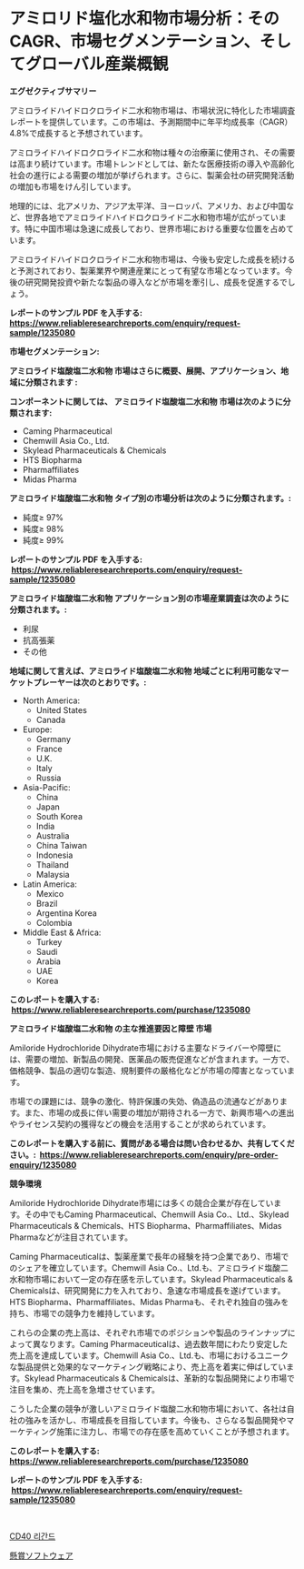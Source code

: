<p><h1>アミロリド塩化水和物市場分析：そのCAGR、市場セグメンテーション、そしてグローバル産業概観</h1></p><p><strong>エグゼクティブサマリー</strong></p>
<p><p>アミロライドハイドロクロライド二水和物市場は、市場状況に特化した市場調査レポートを提供しています。この市場は、予測期間中に年平均成長率（CAGR）4.8%で成長すると予想されています。</p><p>アミロライドハイドロクロライド二水和物は種々の治療薬に使用され、その需要は高まり続けています。市場トレンドとしては、新たな医療技術の導入や高齢化社会の進行による需要の増加が挙げられます。さらに、製薬会社の研究開発活動の増加も市場をけん引しています。</p><p>地理的には、北アメリカ、アジア太平洋、ヨーロッパ、アメリカ、および中国など、世界各地でアミロライドハイドロクロライド二水和物市場が広がっています。特に中国市場は急速に成長しており、世界市場における重要な位置を占めています。</p><p>アミロライドハイドロクロライド二水和物市場は、今後も安定した成長を続けると予測されており、製薬業界や関連産業にとって有望な市場となっています。今後の研究開発投資や新たな製品の導入などが市場を牽引し、成長を促進するでしょう。</p></p>
<p><strong>レポートのサンプル PDF を入手する: <a href="https://www.reliableresearchreports.com/enquiry/request-sample/1235080">https://www.reliableresearchreports.com/enquiry/request-sample/1235080</a></strong></p>
<p><strong>市場セグメンテーション:</strong></p>
<p><strong> アミロライド塩酸塩二水和物 市場はさらに概要、展開、アプリケーション、地域に分類されます :</strong></p>
<p><strong>コンポーネントに関しては、 アミロライド塩酸塩二水和物 市場は次のように分類されます: &nbsp;</strong></p>
<p><ul><li>Caming Pharmaceutical</li><li>Chemwill Asia Co., Ltd.</li><li>Skylead Pharmaceuticals & Chemicals</li><li>HTS Biopharma</li><li>Pharmaffiliates</li><li>Midas Pharma</li></ul></p>
<p><strong> アミロライド塩酸塩二水和物 タイプ別の市場分析は次のように分類されます。:</strong></p>
<p><ul><li>純度≥ 97%</li><li>純度≥ 98%</li><li>純度≥ 99%</li></ul></p>
<p><strong>レポートのサンプル PDF を入手する: &nbsp;<a href="https://www.reliableresearchreports.com/enquiry/request-sample/1235080">https://www.reliableresearchreports.com/enquiry/request-sample/1235080</a></strong></p>
<p><strong> アミロライド塩酸塩二水和物 アプリケーション別の市場産業調査は次のように分類されます。:</strong></p>
<p><ul><li>利尿</li><li>抗高張薬</li><li>その他</li></ul></p>
<p><strong>地域に関して言えば、アミロライド塩酸塩二水和物 地域ごとに利用可能なマーケットプレーヤーは次のとおりです。:</strong></p>
<p><ul>
    <li>
        North America:
        <ul>
            <li>United States</li>
            <li>Canada</li>
        </ul>
    </li>
    <li>
        Europe:
        <ul>
            <li>Germany</li>
            <li>France</li>
            <li>U.K.</li>
            <li>Italy</li>
            <li>Russia</li>
        </ul>
    </li>
    <li>
        Asia-Pacific:
        <ul>
            <li>China</li>
            <li>Japan</li>
            <li>South Korea</li>
            <li>India</li>
            <li>Australia</li>
            <li>China Taiwan</li>
            <li>Indonesia</li>
            <li>Thailand</li>
            <li>Malaysia</li>
        </ul>
    </li>
    <li>
        Latin America:
        <ul>
            <li>Mexico</li>
            <li>Brazil</li>
            <li>Argentina Korea</li>
            <li>Colombia</li>
        </ul>
    </li>
    <li>
        Middle East & Africa:
        <ul>
            <li>Turkey</li>
            <li>Saudi</li>
            <li>Arabia</li>
            <li>UAE</li>
            <li>Korea</li>
        </ul>
    </li>
    </ul></p>
<p><strong>このレポートを購入する: &nbsp;<a href="https://www.reliableresearchreports.com/purchase/1235080">https://www.reliableresearchreports.com/purchase/1235080</a></strong></p>
<p><strong>アミロライド塩酸塩二水和物 の主な推進要因と障壁 市場</strong></p>
<p><p>Amiloride Hydrochloride Dihydrate市場における主要なドライバーや障壁には、需要の増加、新製品の開発、医薬品の販売促進などが含まれます。一方で、価格競争、製品の適切な製造、規制要件の厳格化などが市場の障害となっています。</p><p>市場での課題には、競争の激化、特許保護の失効、偽造品の流通などがあります。また、市場の成長に伴い需要の増加が期待される一方で、新興市場への進出やライセンス契約の獲得などの機会を活用することが求められています。</p></p>
<p><strong>このレポートを購入する前に、質問がある場合は問い合わせるか、共有してください。:&nbsp; <a href="https://www.reliableresearchreports.com/enquiry/pre-order-enquiry/1235080">https://www.reliableresearchreports.com/enquiry/pre-order-enquiry/1235080</a></strong></p>
<p><strong>競争環境</strong></p>
<p><p>Amiloride Hydrochloride Dihydrate市場には多くの競合企業が存在しています。その中でもCaming Pharmaceutical、Chemwill Asia Co.、Ltd.、Skylead Pharmaceuticals & Chemicals、HTS Biopharma、Pharmaffiliates、Midas Pharmaなどが注目されています。</p><p>Caming Pharmaceuticalは、製薬産業で長年の経験を持つ企業であり、市場でのシェアを確立しています。Chemwill Asia Co.、Ltd.も、アミロライド塩酸二水和物市場において一定の存在感を示しています。Skylead Pharmaceuticals & Chemicalsは、研究開発に力を入れており、急速な市場成長を遂げています。HTS Biopharma、Pharmaffiliates、Midas Pharmaも、それぞれ独自の強みを持ち、市場での競争力を維持しています。</p><p>これらの企業の売上高は、それぞれ市場でのポジションや製品のラインナップによって異なります。Caming Pharmaceuticalは、過去数年間にわたり安定した売上高を達成しています。Chemwill Asia Co.、Ltd.も、市場におけるユニークな製品提供と効果的なマーケティング戦略により、売上高を着実に伸ばしています。Skylead Pharmaceuticals & Chemicalsは、革新的な製品開発により市場で注目を集め、売上高を急増させています。</p><p>こうした企業の競争が激しいアミロライド塩酸二水和物市場において、各社は自社の強みを活かし、市場成長を目指しています。今後も、さらなる製品開発やマーケティング施策に注力し、市場での存在感を高めていくことが予想されます。</p></p>
<p><strong>このレポートを購入する: &nbsp; <a href="https://www.reliableresearchreports.com/purchase/1235080">https://www.reliableresearchreports.com/purchase/1235080</a></strong></p>
<p><strong>レポートのサンプル PDF を入手する: &nbsp;<a href="https://www.reliableresearchreports.com/enquiry/request-sample/1235080">https://www.reliableresearchreports.com/enquiry/request-sample/1235080</a></strong><strong></strong></p>
<p>&nbsp;</p>
<p><p><a href="https://github.com/vseigx30c9a1j/Market-Research-Report-List-1/blob/main/285800911104.md">CD40 리간드</a></p><p><a href="https://medium.com/@maudward1907/%E3%82%B9%E3%82%A4%E3%83%BC%E3%83%97%E3%82%B9%E3%83%86%E3%83%BC%E3%82%AF%E3%82%B9%E3%82%BD%E3%83%95%E3%83%88%E3%82%A6%E3%82%A7%E3%82%A2%E5%B8%82%E5%A0%B4-%E3%82%BF%E3%82%A4%E3%83%97-%E3%82%A2%E3%83%97%E3%83%AA%E3%82%B1%E3%83%BC%E3%82%B7%E3%83%A7%E3%83%B3-%E3%81%8A%E3%82%88%E3%81%B3%E5%9C%B0%E7%90%86%E3%81%AB%E3%82%88%E3%82%8B%E5%8C%85%E6%8B%AC%E7%9A%84%E3%81%AA%E8%A9%95%E4%BE%A1-40871fef7e1d">懸賞ソフトウェア</a></p></p>